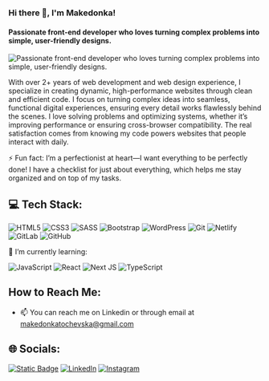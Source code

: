 ### Hi there 👋, I'm Makedonka!
#### Passionate front-end developer who loves turning complex problems into simple, user-friendly designs.
![Passionate front-end developer who loves turning complex problems into simple, user-friendly designs.](https://i.imghippo.com/files/ZnAQ7495pU.png)

With over 2+ years of web development and web design experience, I specialize in creating dynamic, high-performance websites through clean and efficient code. I focus on turning complex ideas into seamless, functional digital experiences, ensuring every detail works flawlessly behind the scenes.
I love solving problems and optimizing systems, whether it’s improving performance or ensuring cross-browser compatibility. The real satisfaction comes from knowing my code powers websites that people interact with daily.

⚡ Fun fact:  I’m a perfectionist at heart—I want everything to be perfectly done! I have a checklist for just about everything, which helps me stay organized and on top of my tasks. 

## 💻 Tech Stack:
![HTML5](https://img.shields.io/badge/html5-%23E34F26.svg?style=for-the-badge&logo=html5&logoColor=white) 
![CSS3](https://img.shields.io/badge/css3-%231572B6.svg?style=for-the-badge&logo=css3&logoColor=white) 
![SASS](https://img.shields.io/badge/SASS-hotpink.svg?style=for-the-badge&logo=SASS&logoColor=white) 
![Bootstrap](https://img.shields.io/badge/bootstrap-%238511FA.svg?style=for-the-badge&logo=bootstrap&logoColor=white)
![WordPress](https://img.shields.io/badge/WordPress-%23117AC9.svg?style=for-the-badge&logo=WordPress&logoColor=white)
![Git](https://img.shields.io/badge/git-%23F05033.svg?style=for-the-badge&logo=git&logoColor=white) 
![Netlify](https://img.shields.io/badge/netlify-%23000000.svg?style=for-the-badge&logo=netlify&logoColor=#00C7B7) 
![GitLab](https://img.shields.io/badge/gitlab-%23181717.svg?style=for-the-badge&logo=gitlab&logoColor=white) 
![GitHub](https://img.shields.io/badge/github-%23121011.svg?style=for-the-badge&logo=github&logoColor=white) 

🌱 I’m currently learning:

![JavaScript](https://img.shields.io/badge/javascript-%23323330.svg?style=for-the-badge&logo=javascript&logoColor=%23F7DF1E) 
![React](https://img.shields.io/badge/react-%2320232a.svg?style=for-the-badge&logo=react&logoColor=%2361DAFB)
![Next JS](https://img.shields.io/badge/Next-black?style=for-the-badge&logo=next.js&logoColor=white) 
![TypeScript](https://img.shields.io/badge/TypeScript-blue?style=for-the-badge&logo=typescript&logoColor=white)



## How to Reach Me:
- 📫 You can reach me on Linkedin or through email at makedonkatochevska@gmail.com

## 🌐 Socials:
[![Static Badge](https://img.shields.io/badge/GitHub-white?style=flat&logo=github&logoColor=black&logoSize=auto&labelColor=white&color=white&cacheSeconds=3600&link=https%3A%2F%2Fgithub.com%2Fmakedonkatochevska)](https://github.com/makedonkatochevska)
[![LinkedIn](https://img.shields.io/badge/LinkedIn-%230077B5.svg?logo=linkedin&logoColor=white)](https://linkedin.com/in/makedonka-tochevska) [![Instagram](https://img.shields.io/badge/Instagram-%23E4405F.svg?logo=Instagram&logoColor=white)](https://instagram.com/tochevskaa) 








